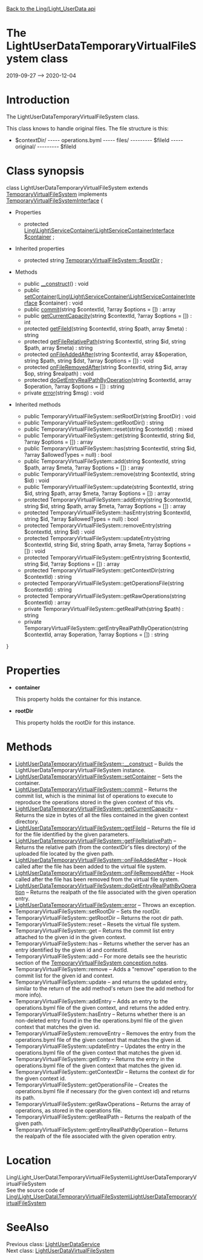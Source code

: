 [Back to the Ling/Light_UserData api](https://github.com/lingtalfi/Light_UserData/blob/master/doc/api/Ling/Light_UserData.md)



The LightUserDataTemporaryVirtualFileSystem class
================
2019-09-27 --> 2020-12-04






Introduction
============

The LightUserDataTemporaryVirtualFileSystem class.

This class knows to handle original files.
The file structure is this:


- $contextDir/
----- operations.byml
----- files/
--------- $fileId
----- original/
--------- $fileId



Class synopsis
==============


class <span class="pl-k">LightUserDataTemporaryVirtualFileSystem</span> extends [TemporaryVirtualFileSystem](https://github.com/lingtalfi/TemporaryVirtualFileSystem/blob/master/doc/api/Ling/TemporaryVirtualFileSystem/TemporaryVirtualFileSystem.md) implements [TemporaryVirtualFileSystemInterface](https://github.com/lingtalfi/TemporaryVirtualFileSystem/blob/master/doc/api/Ling/TemporaryVirtualFileSystem/TemporaryVirtualFileSystemInterface.md) {

- Properties
    - protected [Ling\Light\ServiceContainer\LightServiceContainerInterface](https://github.com/lingtalfi/Light/blob/master/doc/api/Ling/Light/ServiceContainer/LightServiceContainerInterface.md) [$container](#property-container) ;

- Inherited properties
    - protected string [TemporaryVirtualFileSystem::$rootDir](#property-rootDir) ;

- Methods
    - public [__construct](https://github.com/lingtalfi/Light_UserData/blob/master/doc/api/Ling/Light_UserData/TemporaryVirtualFileSystem/LightUserDataTemporaryVirtualFileSystem/__construct.md)() : void
    - public [setContainer](https://github.com/lingtalfi/Light_UserData/blob/master/doc/api/Ling/Light_UserData/TemporaryVirtualFileSystem/LightUserDataTemporaryVirtualFileSystem/setContainer.md)([Ling\Light\ServiceContainer\LightServiceContainerInterface](https://github.com/lingtalfi/Light/blob/master/doc/api/Ling/Light/ServiceContainer/LightServiceContainerInterface.md) $container) : void
    - public [commit](https://github.com/lingtalfi/Light_UserData/blob/master/doc/api/Ling/Light_UserData/TemporaryVirtualFileSystem/LightUserDataTemporaryVirtualFileSystem/commit.md)(string $contextId, ?array $options = []) : array
    - public [getCurrentCapacity](https://github.com/lingtalfi/Light_UserData/blob/master/doc/api/Ling/Light_UserData/TemporaryVirtualFileSystem/LightUserDataTemporaryVirtualFileSystem/getCurrentCapacity.md)(string $contextId, ?array $options = []) : int
    - protected [getFileId](https://github.com/lingtalfi/Light_UserData/blob/master/doc/api/Ling/Light_UserData/TemporaryVirtualFileSystem/LightUserDataTemporaryVirtualFileSystem/getFileId.md)(string $contextId, string $path, array $meta) : string
    - protected [getFileRelativePath](https://github.com/lingtalfi/Light_UserData/blob/master/doc/api/Ling/Light_UserData/TemporaryVirtualFileSystem/LightUserDataTemporaryVirtualFileSystem/getFileRelativePath.md)(string $contextId, string $id, string $path, array $meta) : string
    - protected [onFileAddedAfter](https://github.com/lingtalfi/Light_UserData/blob/master/doc/api/Ling/Light_UserData/TemporaryVirtualFileSystem/LightUserDataTemporaryVirtualFileSystem/onFileAddedAfter.md)(string $contextId, array &$operation, string $path, string $dst, ?array $options = []) : void
    - protected [onFileRemovedAfter](https://github.com/lingtalfi/Light_UserData/blob/master/doc/api/Ling/Light_UserData/TemporaryVirtualFileSystem/LightUserDataTemporaryVirtualFileSystem/onFileRemovedAfter.md)(string $contextId, string $id, array $op, string $realpath) : void
    - protected [doGetEntryRealPathByOperation](https://github.com/lingtalfi/Light_UserData/blob/master/doc/api/Ling/Light_UserData/TemporaryVirtualFileSystem/LightUserDataTemporaryVirtualFileSystem/doGetEntryRealPathByOperation.md)(string $contextId, array $operation, ?array $options = []) : string
    - private [error](https://github.com/lingtalfi/Light_UserData/blob/master/doc/api/Ling/Light_UserData/TemporaryVirtualFileSystem/LightUserDataTemporaryVirtualFileSystem/error.md)(string $msg) : void

- Inherited methods
    - public TemporaryVirtualFileSystem::setRootDir(string $rootDir) : void
    - public TemporaryVirtualFileSystem::getRootDir() : string
    - public TemporaryVirtualFileSystem::reset(string $contextId) : mixed
    - public TemporaryVirtualFileSystem::get(string $contextId, string $id, ?array $options = []) : array
    - public TemporaryVirtualFileSystem::has(string $contextId, string $id, ?array $allowedTypes = null) : bool
    - public TemporaryVirtualFileSystem::add(string $contextId, string $path, array $meta, ?array $options = []) : array
    - public TemporaryVirtualFileSystem::remove(string $contextId, string $id) : void
    - public TemporaryVirtualFileSystem::update(string $contextId, string $id, string $path, array $meta, ?array $options = []) : array
    - protected TemporaryVirtualFileSystem::addEntry(string $contextId, string $id, string $path, array $meta, ?array $options = []) : array
    - protected TemporaryVirtualFileSystem::hasEntry(string $contextId, string $id, ?array $allowedTypes = null) : bool
    - protected TemporaryVirtualFileSystem::removeEntry(string $contextId, string $id) : void
    - protected TemporaryVirtualFileSystem::updateEntry(string $contextId, string $id, string $path, array $meta, ?array $options = []) : void
    - protected TemporaryVirtualFileSystem::getEntry(string $contextId, string $id, ?array $options = []) : array
    - protected TemporaryVirtualFileSystem::getContextDir(string $contextId) : string
    - protected TemporaryVirtualFileSystem::getOperationsFile(string $contextId) : string
    - protected TemporaryVirtualFileSystem::getRawOperations(string $contextId) : array
    - private TemporaryVirtualFileSystem::getRealPath(string $path) : string
    - private TemporaryVirtualFileSystem::getEntryRealPathByOperation(string $contextId, array $operation, ?array $options = []) : string

}




Properties
=============

- <span id="property-container"><b>container</b></span>

    This property holds the container for this instance.
    
    

- <span id="property-rootDir"><b>rootDir</b></span>

    This property holds the rootDir for this instance.
    
    



Methods
==============

- [LightUserDataTemporaryVirtualFileSystem::__construct](https://github.com/lingtalfi/Light_UserData/blob/master/doc/api/Ling/Light_UserData/TemporaryVirtualFileSystem/LightUserDataTemporaryVirtualFileSystem/__construct.md) &ndash; Builds the LightUserDataTemporaryVirtualFileSystem instance.
- [LightUserDataTemporaryVirtualFileSystem::setContainer](https://github.com/lingtalfi/Light_UserData/blob/master/doc/api/Ling/Light_UserData/TemporaryVirtualFileSystem/LightUserDataTemporaryVirtualFileSystem/setContainer.md) &ndash; Sets the container.
- [LightUserDataTemporaryVirtualFileSystem::commit](https://github.com/lingtalfi/Light_UserData/blob/master/doc/api/Ling/Light_UserData/TemporaryVirtualFileSystem/LightUserDataTemporaryVirtualFileSystem/commit.md) &ndash; Returns the commit list, which is the minimal list of operations to execute to reproduce the operations stored in the given context of this vfs.
- [LightUserDataTemporaryVirtualFileSystem::getCurrentCapacity](https://github.com/lingtalfi/Light_UserData/blob/master/doc/api/Ling/Light_UserData/TemporaryVirtualFileSystem/LightUserDataTemporaryVirtualFileSystem/getCurrentCapacity.md) &ndash; Returns the size in bytes of all the files contained in the given context directory.
- [LightUserDataTemporaryVirtualFileSystem::getFileId](https://github.com/lingtalfi/Light_UserData/blob/master/doc/api/Ling/Light_UserData/TemporaryVirtualFileSystem/LightUserDataTemporaryVirtualFileSystem/getFileId.md) &ndash; Returns the file id for the file identified by the given parameters.
- [LightUserDataTemporaryVirtualFileSystem::getFileRelativePath](https://github.com/lingtalfi/Light_UserData/blob/master/doc/api/Ling/Light_UserData/TemporaryVirtualFileSystem/LightUserDataTemporaryVirtualFileSystem/getFileRelativePath.md) &ndash; Returns the relative path (from the contextDir's files directory) of the uploaded file located by the given path.
- [LightUserDataTemporaryVirtualFileSystem::onFileAddedAfter](https://github.com/lingtalfi/Light_UserData/blob/master/doc/api/Ling/Light_UserData/TemporaryVirtualFileSystem/LightUserDataTemporaryVirtualFileSystem/onFileAddedAfter.md) &ndash; Hook called after the file has been added to the virtual file system.
- [LightUserDataTemporaryVirtualFileSystem::onFileRemovedAfter](https://github.com/lingtalfi/Light_UserData/blob/master/doc/api/Ling/Light_UserData/TemporaryVirtualFileSystem/LightUserDataTemporaryVirtualFileSystem/onFileRemovedAfter.md) &ndash; Hook called after the file has been removed from the virtual file system.
- [LightUserDataTemporaryVirtualFileSystem::doGetEntryRealPathByOperation](https://github.com/lingtalfi/Light_UserData/blob/master/doc/api/Ling/Light_UserData/TemporaryVirtualFileSystem/LightUserDataTemporaryVirtualFileSystem/doGetEntryRealPathByOperation.md) &ndash; Returns the realpath of the file associated with the given operation entry.
- [LightUserDataTemporaryVirtualFileSystem::error](https://github.com/lingtalfi/Light_UserData/blob/master/doc/api/Ling/Light_UserData/TemporaryVirtualFileSystem/LightUserDataTemporaryVirtualFileSystem/error.md) &ndash; Throws an exception.
- TemporaryVirtualFileSystem::setRootDir &ndash; Sets the rootDir.
- TemporaryVirtualFileSystem::getRootDir &ndash; Returns the root dir path.
- TemporaryVirtualFileSystem::reset &ndash; Resets the virtual file system.
- TemporaryVirtualFileSystem::get &ndash; Returns the commit list entry attached to the given id in the given context.
- TemporaryVirtualFileSystem::has &ndash; Returns whether the server has an entry identified by the given id and contextId.
- TemporaryVirtualFileSystem::add &ndash; For more details see the heuristic section of the [TemporaryVirtualFileSystem conception notes](https://github.com/lingtalfi/TemporaryVirtualFileSystem/blob/master/doc/pages/conception-notes.md).
- TemporaryVirtualFileSystem::remove &ndash; Adds a "remove" operation to the commit list for the given id and context.
- TemporaryVirtualFileSystem::update &ndash; and returns the updated entry, similar to the return of the add method's return (see the add method for more info).
- TemporaryVirtualFileSystem::addEntry &ndash; Adds an entry to the operations.byml file of the given context, and returns the added entry.
- TemporaryVirtualFileSystem::hasEntry &ndash; Returns whether there is an non-deleted entry found in the the operations.byml file of the given context that matches the given id.
- TemporaryVirtualFileSystem::removeEntry &ndash; Removes the entry from the operations.byml file of the given context that matches the given id.
- TemporaryVirtualFileSystem::updateEntry &ndash; Updates the entry in the operations.byml file of the given context that matches the given id.
- TemporaryVirtualFileSystem::getEntry &ndash; Returns the entry in the operations.byml file of the given context that matches the given id.
- TemporaryVirtualFileSystem::getContextDir &ndash; Returns the context dir for the given context id.
- TemporaryVirtualFileSystem::getOperationsFile &ndash; Creates the operations.byml file if necessary (for the given context id) and returns its path.
- TemporaryVirtualFileSystem::getRawOperations &ndash; Returns the array of operations, as stored in the operations file.
- TemporaryVirtualFileSystem::getRealPath &ndash; Returns the realpath of the given path.
- TemporaryVirtualFileSystem::getEntryRealPathByOperation &ndash; Returns the realpath of the file associated with the given operation entry.





Location
=============
Ling\Light_UserData\TemporaryVirtualFileSystem\LightUserDataTemporaryVirtualFileSystem<br>
See the source code of [Ling\Light_UserData\TemporaryVirtualFileSystem\LightUserDataTemporaryVirtualFileSystem](https://github.com/lingtalfi/Light_UserData/blob/master/TemporaryVirtualFileSystem/LightUserDataTemporaryVirtualFileSystem.php)



SeeAlso
==============
Previous class: [LightUserDataService](https://github.com/lingtalfi/Light_UserData/blob/master/doc/api/Ling/Light_UserData/Service/LightUserDataService.md)<br>Next class: [LightUserDataVirtualFileSystem](https://github.com/lingtalfi/Light_UserData/blob/master/doc/api/Ling/Light_UserData/VirtualFileSystem/LightUserDataVirtualFileSystem.md)<br>

